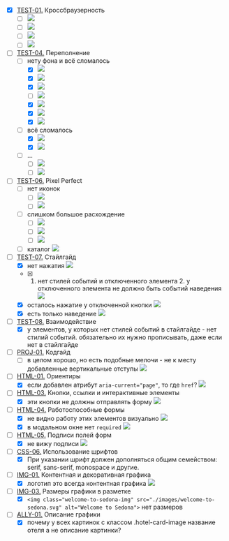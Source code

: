 - [x] [TEST-01.](https://up.htmlacademy.ru/htmlcss/35/criteries#TEST-01) Кроссбраузерность
	- [ ] ![](https://d1.skrinshoter.ru/s/161122/qmNhMIRc.jpg)
	- [ ] ![](https://d1.skrinshoter.ru/s/161122/0pQq1NY2.jpg)
	- [ ] ![](https://d1.skrinshoter.ru/s/161122/Ir7kY5I6.jpg)
	- [ ] ![](https://d1.skrinshoter.ru/s/161122/pbhnNEs2.jpg)
- [ ] [TEST-04.](https://up.htmlacademy.ru/htmlcss/35/criteries#TEST-04) Переполнение
	- [ ] нету фона и всё сломалось
		- [x] ![](https://skr.sh/s/161122/1CnKRqUA.jpg)
		- [x] ![](https://skr.sh/s/161122/anqindD2.jpg)
		- [x] ![](https://skr.sh/s/161122/FntOCOIR.jpg)
		- [ ] ![](https://skr.sh/s/161122/fcw16ayW.jpg)
		- [x] ![](https://skr.sh/s/161122/F3n0uIOb.jpg)
		- [x] ![](https://skr.sh/s/161122/elFz7ZMk.jpg)
		- [x] ![](https://skr.sh/s/161122/PvPx9flU.jpg)
	- [ ] всё сломалось
		- [x] ![](https://skr.sh/s/161122/GxolMTDw.jpg)
		- [x] ![](https://skr.sh/s/161122/dFg2krkO.jpg)
	- [ ] …
		- [ ] ![](https://skr.sh/s/161122/LZZLkLkd.jpg)
		- [ ] ![](https://skr.sh/s/161122/KWRiHDpO.jpg)
- [ ] [TEST-06.](https://up.htmlacademy.ru/htmlcss/35/criteries#TEST-06) Pixel Perfect
	- [ ] нет иконок
		- [ ] ![](https://skr.sh/s/161122/z2zPTovw.jpg)
		- [ ] ![](https://skr.sh/s/161122/Og7tFB1U.jpg)
	- [ ] слишком большое расхождение
		- [ ] ![](https://skr.sh/s/161122/MkrU5Q96.jpg)
		- [ ] ![](https://skr.sh/s/161122/D8uinkg1.jpg)
		- [ ] ![](https://skr.sh/s/161122/eY0FgQOF.jpg)
	- [ ] каталог
		![](https://skr.sh/s/161122/moRFeu0C.jpg)
- [ ] [TEST-07.](https://up.htmlacademy.ru/htmlcss/35/criteries#TEST-07) Стайлгайд
	- [x] нет нажатия
		![](https://skr.sh/s/161122/0X61Fpty.jpg)
	- [x] 1. нет стилей событий и отключенного элемента 2. у отключенного элемента не должно быть событий наведения
		![](https://skr.sh/s/161122/Ds4p7Lpf.jpg)
	- [x] осталось нажатие у отключенной кнопки
		![](https://skr.sh/s/161122/pMjPEfPY.jpg)
	- [x] есть только наведение
		![](https://skr.sh/s/161122/SPvsqhP9.jpg)
- [ ] [TEST-08.](https://up.htmlacademy.ru/htmlcss/35/criteries#TEST-08) Взаимодействие
	- [x] у элементов, у которых нет стилей событий в стайлгайде - нет стилий событий. обязательно их нужно прописывать, даже если нет в стайлгайде
- [ ] [PROJ-01.](https://up.htmlacademy.ru/htmlcss/35/criteries#PROJ-01) Кодгайд
	- [ ] в целом хорошо, но есть подобные мелочи - не к месту добавленные вертикальные отступы
		![](https://skr.sh/s/161122/8fyQ0Hjs.jpg)
- [ ] [HTML-01.](https://up.htmlacademy.ru/htmlcss/35/criteries#HTML-01) Ориентиры
	- [x] если добавлен атрибут `aria-current="page"`, то где `href`?
		![](https://skr.sh/s/161122/X6xmWGLv.jpg)
- [ ] [HTML-03.](https://up.htmlacademy.ru/htmlcss/35/criteries#HTML-03) Кнопки, ссылки и интерактивные элементы
	- [x] эти кнопки не должны отправлять форму
		![](https://skr.sh/s/161122/cddqw4q6.jpg)
- [ ] [HTML-04.](https://up.htmlacademy.ru/htmlcss/35/criteries#HTML-04) Работоспособные формы
	- [x] не видно работу этих элементов визуально
		![](https://skr.sh/s/161122/yOJwZmp2.jpg)
	- [x] в модальном окне нет `required`
		![](https://skr.sh/s/161122/zSGroQ9p.jpg)
- [ ] [HTML-05.](https://up.htmlacademy.ru/htmlcss/35/criteries#HTML-05) Подписи полей форм
	- [x] не вижу подписи
		![](https://skr.sh/s/161122/nHdBdiQZ.jpg)
- [ ] [CSS-06.](https://up.htmlacademy.ru/htmlcss/35/criteries#CSS-06) Использование шрифтов
	- [x] При указании шрифт должен дополняться общим семейством: serif, sans-serif, monospace и другие.
- [ ] [IMG-01.](https://up.htmlacademy.ru/htmlcss/35/criteries#IMG-01) Контентная и декоративная графика
	- [x] логотип это всегда контентная графика
		![](https://skr.sh/s/161122/20ZPjPCk.jpg)
- [ ] [IMG-03.](https://up.htmlacademy.ru/htmlcss/35/criteries#IMG-03) Размеры графики в разметке
	- [x] `<img class="welcome-to-sedona-img" src="./images/welcome-to-sedona.svg" alt="Welcome to Sedona">` нет размеров
- [ ] [ALLY-01.](https://up.htmlacademy.ru/htmlcss/35/criteries#ALLY-01) Описание графики
	- [x] почему у всех картинок с классом .hotel-card-image название отеля а не описание картинки?
